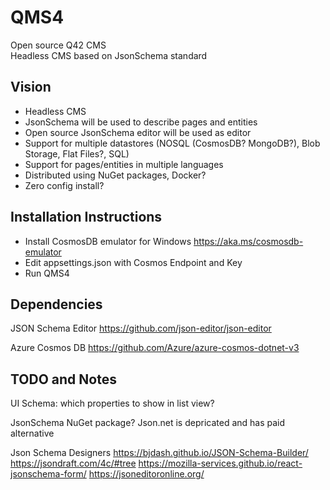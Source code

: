 # QMS4
Open source Q42 CMS   
Headless CMS based on JsonSchema standard

## Vision
- Headless CMS
- JsonSchema will be used to describe pages and entities
- Open source JsonSchema editor will be used as editor
- Support for multiple datastores (NOSQL (CosmosDB? MongoDB?), Blob Storage, Flat Files?, SQL)
- Support for pages/entities in multiple languages
- Distributed using NuGet packages, Docker?
- Zero config install?

## Installation Instructions
- Install CosmosDB emulator for Windows https://aka.ms/cosmosdb-emulator
- Edit appsettings.json with Cosmos Endpoint and Key
- Run QMS4

## Dependencies
JSON Schema Editor
https://github.com/json-editor/json-editor

Azure Cosmos DB
https://github.com/Azure/azure-cosmos-dotnet-v3

## TODO and Notes
UI Schema: which properties to show in list view?

JsonSchema NuGet package? Json.net is depricated and has paid alternative

Json Schema Designers
https://bjdash.github.io/JSON-Schema-Builder/
https://jsondraft.com/4c/#tree
https://mozilla-services.github.io/react-jsonschema-form/
https://jsoneditoronline.org/

